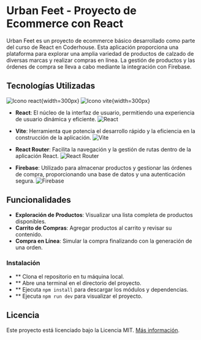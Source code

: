 # Urban Feet - Proyecto de Ecommerce con React

Urban Feet es un proyecto de ecommerce básico desarrollado como parte del curso de React en Coderhouse. Esta aplicación proporciona una plataforma para explorar una amplia variedad de productos de calzado de diversas marcas y realizar compras en línea. La gestión de productos y las órdenes de compra se lleva a cabo mediante la integración con Firebase.

## Tecnologías Utilizadas

![Icono react](https://cdn.icon-icons.com/icons2/2415/PNG/512/react_original_wordmark_logo_icon_146375.png){width=300px}
![Icono vite](https://i0.wp.com/holamundo.io/wp-content/uploads/2023/01/vite.png?resize=640%2C640&ssl=1){width=300px}


- **React**: El núcleo de la interfaz de usuario, permitiendo una experiencia de usuario dinámica y eficiente.
  ![React](url_imagen_react)

- **Vite**: Herramienta que potencia el desarrollo rápido y la eficiencia en la construcción de la aplicación.
  ![Vite](url_imagen_vite)

- **React Router**: Facilita la navegación y la gestión de rutas dentro de la aplicación React.
  ![React Router](url_imagen_react_router)

- **Firebase**: Utilizado para almacenar productos y gestionar las órdenes de compra, proporcionando una base de datos y una autenticación segura.
  ![Firebase](url_imagen_firebase)

## Funcionalidades

- **Exploración de Productos**: Visualizar una lista completa de productos disponibles.
- **Carrito de Compras**: Agregar productos al carrito y revisar su contenido.
- **Compra en Línea**: Simular la compra finalizando con la generación de una orden.

### Instalación

- ** Clona el repositorio en tu máquina local.
- ** Abre una terminal en el directorio del proyecto.
- ** Ejecuta `npm install` para descargar los módulos y dependencias.
- ** Ejecuta `npm run dev` para visualizar el proyecto.

## Licencia

Este proyecto está licenciado bajo la Licencia MIT. [Más información](url_licencia_MIT).
